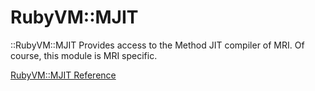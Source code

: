# RubyVM::MJIT

::RubyVM::MJIT
    Provides access to the Method JIT compiler of MRI.
    Of course, this module is MRI specific.

[RubyVM::MJIT Reference](https://ruby-doc.org/core-2.7.0/RubyVM/MJIT.html)